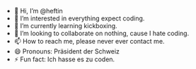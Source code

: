 - 👋 Hi, I’m @heftin
- 👀 I’m interested in everything expect coding. 
- 🌱 I’m currently learning kickboxing. 
- 💞️ I’m looking to collaborate on nothing, cause I hate coding. 
- 📫 How to reach me, please never ever contact me. 
- 😄 Pronouns: Präsident der Schweiz
- ⚡ Fun fact: Ich hasse es zu coden. 

<!---
heftin/heftin is 
